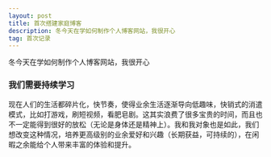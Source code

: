 ```yaml
---
layout: post
title: 首次搭建家庭博客
description: 冬今天在学如何制作个人博客网站，我很开心
tag: 首次记录
---
```






冬今天在学如何制作个人博客网站，我很开心



### 我们需要持续学习

现在人们的生活都碎片化，快节奏，使得业余生活逐渐导向低趣味，快销式的消遣模式，比如打游戏，刷短视频，看肥皂剧。这其实浪费了很多宝贵的时间，而且也不一定能得到很好的放松（无论是身体还是精神上）。我和我对象也是如此，我们想改变这种情况，培养更高级别的业余爱好和兴趣（长期获益，可持续的），在闲暇之余能给个人带来丰富的体验和提升。